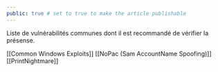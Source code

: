 ```yaml
---
public: true # set to true to make the article publishable
---
```

Liste de vulnérabilités communes dont il est recommandé de vérifier la présense.

[[Common Windows Exploits]]
[[NoPac (Sam AccountName Spoofing)]]
[[PrintNightmare]]
